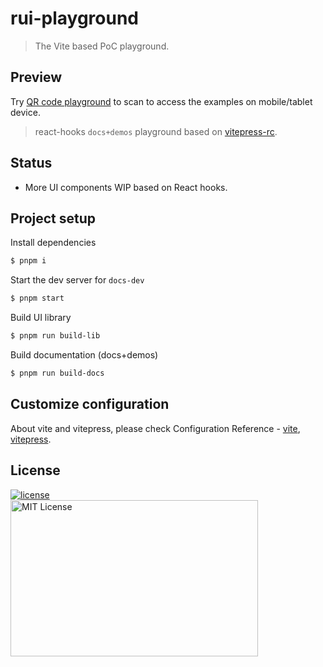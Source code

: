 # rui-playground

> The Vite based PoC playground.

## Preview

Try [QR code playground](https://nikoni.top/rui-next/docs/components/qr-code/index.html) to scan to access the examples on mobile/tablet device.

> react-hooks `docs+demos` playground based on [vitepress-rc](https://github.com/cvnine/vitepress-rc).

## Status

- More UI components WIP based on React hooks.

## Project setup

Install dependencies

```bash
$ pnpm i
```

Start the dev server for `docs-dev`

```bash
$ pnpm start
```

Build UI library

```bash
$ pnpm run build-lib
```

Build documentation (docs+demos)

```bash
$ pnpm run build-docs
```

## Customize configuration

About vite and vitepress, please check Configuration Reference - [vite](https://vitejs.dev/config/), [vitepress](https://vitepress.vuejs.org).

## License

<a href="https://www.npmjs.com/package/rui-next" target="_blank">
    <img alt="license" src="https://img.shields.io/npm/l/rui-next.svg" />
</a>
<br />
<img src="https://nikoni.top/images/niko-mit-react.png" alt="MIT License" width="396" height="250"/>
